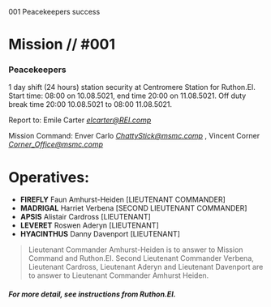 001
Peacekeepers
success

# Mission // #001

### Peacekeepers

1 day shift (24 hours) station security at Centromere Station for Ruthon.EI. Start time: 08:00 on 10.08.5021, end time 20:00 on 11.08.5021. Off duty break time 20:00 10.08.5021 to 08:00 11.08.5021.

Report to:
Emile Carter *elcarter@REI.comp*

Mission Command:
Enver Carlo *ChattyStick@msmc.comp* , Vincent Corner *Corner_Office@msmc.comp*


# Operatives:
* **FIREFLY** Faun Amhurst-Heiden [LIEUTENANT COMMANDER]
* **MADRIGAL** Harriet Verbena [SECOND LIEUTENANT COMMANDER]
* **APSIS** Alistair Cardross [LIEUTENANT]
* **LEVERET** Roswen Aderyn [LIEUTENANT]
* **HYACINTHUS** Danny Davenport [LIEUTENANT]

> Lieutenant Commander Amhurst-Heiden is to answer to Mission Command and Ruthon.EI. Second Lieutenant Commander Verbena, Lieutenant Cardross, Lieutenant Aderyn and Lieutenant Davenport are to answer to Lieutenant Commander Amhurst Heiden.

##### For more detail, see instructions from Ruthon.EI.